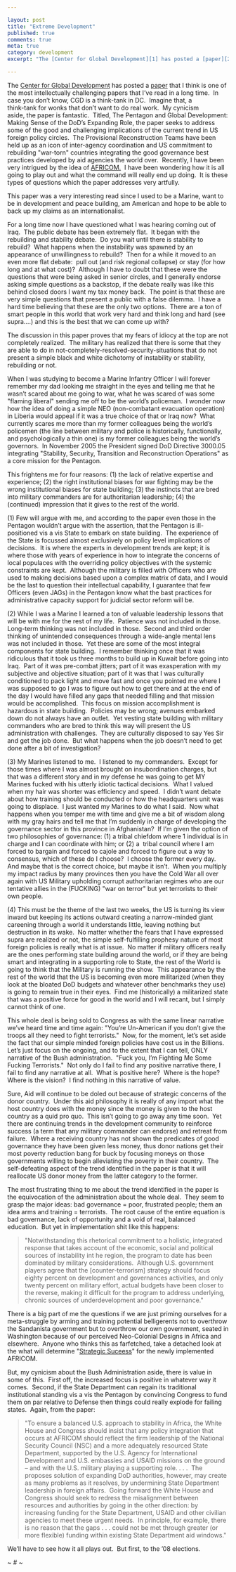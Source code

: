 ```yaml
---

layout: post
title: "Extreme Development"
published: true
comments: true
meta: true
category: development
excerpt: "The [Center for Global Development][1] has posted a [paper][2] that I think is one of the most intellectually challenging papers that I’ve read in a long time.  In case you don’t know, CGD is a think-tank in DC.  Imagine that, a"

---
```


The [Center for Global Development][1] has posted a [paper][2] that I think is one of the most intellectually challenging papers that I’ve read in a long time.  In case you don’t know, CGD is a think-tank in DC.  Imagine that, a  
think-tank for wonks that don’t want to do real work.  My cynicism  
aside, the paper is fantastic.  Titled, The Pentagon and Global Development: Making Sense of the DoD’s Expanding Role, the paper seeks to address some of the good and challenging implications of the current trend in US foreign policy circles.  The Provisional Reconstruction Teams have been held up as an icon of inter-agency coordination and US commitment to rebuilding "war-torn" countries integrating the good governance best practices developed by aid agencies the world over.  Recently, I have been very intrigued by the idea of [AFRICOM.][3]  I have been wondering how it is all going to play out and what the command will really end up doing.  It is these types of questions which the paper addresses very artfully.

 [1]: http://www.cgdev.org/
 [2]: http://www.cgdev.org/files/14815_file_PentagonandDevelopment.pdf
 [3]: http://www.africom.mil/

This paper was a very interesting read since I used to be a Marine, want to be in development and peace building, am American and hope to be able to back up my claims as an internationalist.  

For a long time now I have questioned what I was hearing coming out of Iraq.  The public debate has been extremely flat.  It began with the rebuilding and stability debate.  Do you wait until there is stability to rebuild?  What happens when the instability was spawned by an appearance of unwillingness to rebuild?  Then for a while it moved to an even more flat debate:  pull out (and risk regional collapse) or stay (for how long and at what cost)?  Although I have to doubt that these were the questions that were being asked in senior circles, and I generally endorse asking simple questions as a backstop, if the debate really was like this behind closed doors I want my tax money back.  The point is that these are very simple questions that present a public with a false dilemma.  I have a hard time believing that these are the only two options.  There are a ton of smart people in this world that work very hard and think long and hard (see supra….) and this is the best that we can come up with?  

The discussion in this paper proves that my fears of idiocy at the top are not completely realized.  The military has realized that there is some that they are able to do in not-completely-resolved-security-situations that do not present a simple black and white dichotomy of instability or stability, rebuilding or not.  

When I was studying to become a Marine Infantry Officer I will forever remember my dad looking me straight in the eyes and telling me that he wasn’t scared about me going to war, what he was scared of was some "flaming liberal" sending me off to be the world’s policeman.  I wonder now how the idea of doing a simple NEO (non-combatant evacuation operation) in Liberia would appeal if it was a true choice of that or Iraq now?  What currently scares me more than my former colleagues being the world’s policemen (the line between military and police is historically, functionally, and psychologically a thin one) is my former colleagues being the world’s governors.  In November 2005 the President signed DoD Directive 3000.05 integrating "Stability, Security, Transition and Reconstruction Operations" as a core mission for the Pentagon.  

This frightens me for four reasons: (1) the lack of relative expertise and experience; (2) the right institutional biases for war fighting may be the wrong institutional biases for state building; (3) the instincts that are bred into military commanders are for authoritarian leadership; (4) the (continued) impression that it gives to the rest of the world.

(1) Few will argue with me, and according to the paper even those in the Pentagon wouldn’t argue with the assertion, that the Pentagon is ill-positioned vis a vis State to embark on state building.  The experience of the State is focussed almost exclusively on policy level implications of decisions.  It is where the experts in development trends are kept; it is where those with years of experience in how to integrate the concerns of local populaces with the overriding policy objectives with the systemic constraints are kept.  Although the military is filled with Officers who are used to making decisions based upon a complex matrix of data, and I would be the last to question their intellectual capability, I guarantee that few Officers (even JAGs) in the Pentagon know what the bast practices for administrative capacity support for judicial sector reform will be.  

(2) While I was a Marine I learned a ton of valuable leadership lessons that will be with me for the rest of my life.  Patience was not included in those.  Long-term thinking was not included in those.  Second and third order thinking of unintended consequences through a wide-angle mental lens was not included in those.  Yet these are some of the most integral components for state building.  I remember thinking once that it was ridiculous that it took us three months to build up in Kuwait before going into Iraq.  Part of it was pre-combat jitters; part of it was exasperation with my subjective and objective situation; part of it was that I was culturally conditioned to pack light and move fast and once you pointed me where I was supposed to go I was to figure out how to get there and at the end of the day I would have filled any gaps that needed filling and that mission would be accomplished.  This focus on mission accomplishment is hazardous in state building.  Policies may be wrong; avenues embarked down do not always have an outlet.  Yet vesting state building with military commanders who are bred to think this way will present the US administration with challenges.  They are culturally disposed to say Yes Sir and get the job done.  But what happens when the job doesn’t need to get done after a bit of investigation?  

(3) My Marines listened to me.  I listened to my commanders.  Except for those times where I was almost brought on insubordination charges, but that was a different story and in my defense he was going to get MY Marines fucked with his utterly idiotic tactical decisions.  What I valued when my hair was shorter was efficiency and speed.  I didn’t want debate about how training should be conducted or how the headquarters unit was going to displace.  I just wanted my Marines to do what I said.  Now what happens when you temper me with time and give me a bit of wisdom along with my gray hairs and tell me that I’m suddenly in charge of developing the governance sector in this province in Afghanistan?  If I’m given the option of two philosophies of governance: (1) a tribal chiefdom where 1 individual is in charge and I can coordinate with him; or (2) a  tribal council where I am forced to bargain and forced to cajole and forced to figure out a way to consensus, which of these do I choose?  I choose the former every day.  And maybe that is the correct choice, but maybe it isn’t.  When you multiply my impact radius by many provinces then you have the Cold War all over again with US Military upholding corrupt authoritarian regimes who are our tentative allies in the (FUCKING) "war on terror" but yet terrorists to their own people.  

(4) This must be the theme of the last two weeks, the US is turning its view inward but keeping its actions outward creating a narrow-minded giant careening through a world it understands little, leaving nothing but destruction in its wake.  No matter whether the fears that I have expressed supra are realized or not, the simple self-fulfilling prophesy nature of most foreign policies is really what is at issue.  No matter if military officers really are the ones performing state building around the world, or if they are being smart and integrating in a supporting role to State, the rest of the World is going to think that the Military is running the show.  This appearance by the rest of the world that the US is becoming even more militarized (when they look at the bloated DoD budgets and whatever other benchmarks they use) is going to remain true in their eyes.  Find me (historically) a militarized state that was a positive force for good in the world and I will recant, but I simply cannot think of one.  

This whole deal is being sold to Congress as with the same linear narrative we’ve heard time and time again: "You’re Un-American if you don’t give the troops all they need to fight terrorists."  Now, for the moment, let’s set aside the fact that our simple minded foreign policies have cost us in the Billions.  Let’s just focus on the ongoing, and to the extent that I can tell, ONLY narrative of the Bush administration.  "Fuck you, I’m Fighting Me Some Fucking Terrorists."  Not only do I fail to find any positive narrative there, I fail to find any narrative at all.  What is positive here?  Where is the hope?  Where is the vision?  I find nothing in this narrative of value.  

Sure, Aid will continue to be doled out because of strategic concerns of the donor country.  Under this aid philosophy it is really of any import what the host country does with the money since the money is given to the host country as a quid pro quo.  This isn’t going to go away any time soon.  Yet there are continuing trends in the development community to reinforce success (a term that any military commander can endorse) and retreat from failure.  Where a receiving country has not shown the predicates of good governance they have been given less money, thus donor nations get their most poverty reduction bang for buck by focusing moneys on those governments willing to begin alleviating the poverty in their country.  The self-defeating aspect of the trend identified in the paper is that it will reallocate US donor money from the latter category to the former.  

The most frustrating thing to me about the trend identified in the paper is the equivocation of the administration about the whole deal.  They seem to grasp the major ideas: bad governance = poor, frustrated people; them an idea arms and training = terrorists.  The root cause of the entire equation is bad governance, lack of opportunity and a void of real, balanced education.  But yet in implementation shit like this happens:

> "Notwithstanding this rhetorical commitment to a holistic, integrated response that takes account of the economic, social and political sources of instability int he region, the program to date has been dominated by military considerations.  Although U.S. government players agree that the [counter-terrorism] strategy should focus eighty percent on development and governances activities, and only twenty percent on military effort, actual budgets have been closer to the reverse, making it difficult for the program to address underlying, chronic sources of underdevelopment and poor governance."

There is a big part of me the questions if we are just priming ourselves for a meta-struggle by arming and training potential belligerents not to overthrow the Sandanista government but to overthrow our own government, seated in Washington because of our perceived Neo-Colonial Designs in Africa and elsewhere.  Anyone who thinks this as farfetched, take a detached look at the what will determine "[Strategic Suceess][4]" for the newly implemented AFRICOM.  

 [4]: http://foreignaffairs.house.gov/110/37068.pdf

But, my cynicism about the Bush Administration aside, there is value in some of this.  First off, the increased focus is positive in whatever way it comes.  Second, if the State Department can regain its traditional institutional standing vis a vis the Pentagon by convincing Congress to fund them on par relative to Defense then things could really explode for failing states.  Again, from the paper:

> "To ensure a balanced U.S. approach to stability in Africa, the White House and Congress should insist that any policy integration that occurs at AFRICOM should reflect the firm leadership of the National Security Council (NSC) and a more adequately resourced State Department, supported by the U.S. Agency for International Development and U.S. embassies and USAID missions on the ground – and with the U.S. military playing a supporting role. . . .  The proposes solution of expanding DoD authorities, however, may create as many problems as it resolves, by undermining State Department leadership in foreign affairs.  Going forward the White House and Congress should seek to redress the misalignment between resources and authorities by going in the other direction: by increasing funding for the State Department, USAID and other civilian agencies to meet these urgent needs.  In principle, for example, there is no reason that the gaps . . . could not be met through greater (or more flexible) funding within existing State Department aid windows."

We’ll have to see how it all plays out.  But first, to the ’08 elections.

~ # ~